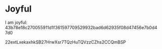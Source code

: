 # Joyful

I am joyful: 43b78e18c270055911d1f361597709529932bad6d62935f08d47456e7b0d47d0


22extLxekaxhkSB27HrwXsr7TQzHuTQVzzCZhs2CCQmBSP